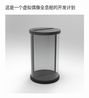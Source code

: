 这是一个虚拟偶像全息舱的开发计划

<img src="https://github.com/chimingliao/VTubersCabin/blob/main/%E5%85%A8%E6%81%AF%E7%BD%90-%E6%96%9C%E4%BE%A7%E9%9D%A2.jpg" width=50% hight=50% >
